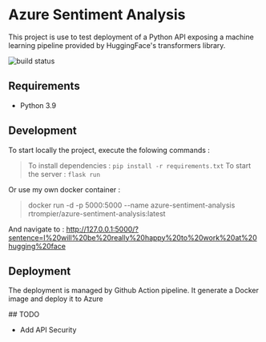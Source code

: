 # Azure Sentiment Analysis

This project is use to test deployment of a Python API exposing a machine learning pipeline provided by HuggingFace's transformers library.

![build status](https://github.com/rtrompier/azure-sentiment-analysis-docker/actions/workflows/build_test.yml/badge.svg)

## Requirements

* Python 3.9


## Development

To start locally the project, execute the folowing commands : 

> To install dependencies : `pip install -r requirements.txt`
To start the server : `flask run`

Or use my own docker container : 

> docker run -d -p 5000:5000 --name azure-sentiment-analysis rtrompier/azure-sentiment-analysis:latest

And navigate to : http://127.0.0.1:5000/?sentence=I%20will%20be%20really%20happy%20to%20work%20at%20hugging%20face

## Deployment

The deployment is managed by Github Action pipeline.
It generate a Docker image and deploy it to Azure

## TODO

- Add API Security